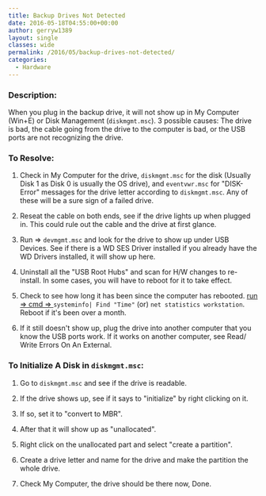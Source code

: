 ```yaml
---
title: Backup Drives Not Detected
date: 2016-05-18T04:55:00+00:00
author: gerryw1389
layout: single
classes: wide
permalink: /2016/05/backup-drives-not-detected/
categories:
  - Hardware
---
```

<!--more-->

### Description:

When you plug in the backup drive, it will not show up in My Computer (Win+E) or Disk Management (`diskmgmt.msc`). 3 possible causes: The drive is bad, the cable going from the drive to the computer is bad, or the USB ports are not recognizing the drive.

### To Resolve:

1. Check in My Computer for the drive, `diskmgmt.msc` for the disk (Usually Disk 1 as Disk 0 is usually the OS drive), and `eventvwr.msc` for "DISK-Error" messages for the drive letter according to `diskmgmt.msc`. Any of these will be a sure sign of a failed drive.

2. Reseat the cable on both ends, see if the drive lights up when plugged in. This could rule out the cable and the drive at first glance.

3. Run => `devmgmt.msc` and look for the drive to show up under USB Devices. See if there is a WD SES Driver installed if you already have the WD Drivers installed, it will show up here.

4. Uninstall all the "USB Root Hubs" and scan for H/W changes to re-install. In some cases, you will have to reboot for it to take effect.

5. Check to see how long it has been since the computer has rebooted. [run => cmd => ](https://automationadmin.com/2016/05/command-prompt-overview/) `systeminfo| Find "Time"` (or) `net statistics workstation`. Reboot if it's been over a month.

6. If it still doesn't show up, plug the drive into another computer that you know the USB ports work. If it works on another computer, see Read/ Write Errors On An External.

### To Initialize A Disk in `diskmgmt.msc`:

1. Go to `diskmgmt.msc` and see if the drive is readable.

2. If the drive shows up, see if it says to "initialize" by right clicking on it.

3. If so, set it to "convert to MBR".

4. After that it will show up as "unallocated".

5. Right click on the unallocated part and select "create a partition".

6. Create a drive letter and name for the drive and make the partition the whole drive.

7. Check My Computer, the drive should be there now, Done.